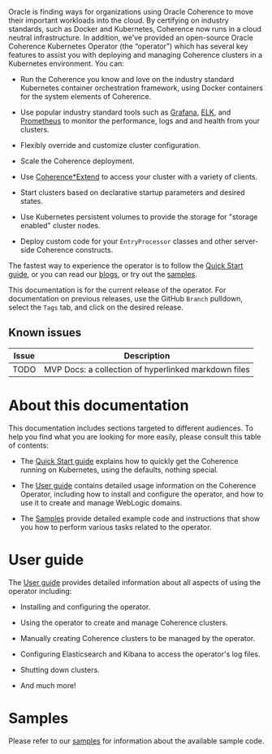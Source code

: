 <!--
Copyright 2018, Oracle Corporation and/or its affiliates.
All rights reserved.  Licensed under the Universal
Permissive License v 1.0 as shown at
http://oss.oracle.com/licenses/upl.

-->

Oracle is finding ways for organizations using Oracle Coherence to move
their important workloads into the cloud. By certifying on industry
standards, such as Docker and Kubernetes, Coherence now runs in a cloud
neutral infrastructure. In addition, we've provided an open-source
Oracle Coherence Kubernetes Operator (the “operator”) which has several
key features to assist you with deploying and managing Coherence
clusters in a Kubernetes environment. You can:

* Run the Coherence you know and love on the industry standard
  Kubernetes container orchestration framework, using Docker containers
  for the system elements of Coherence.

* Use popular industry standard tools such as
  [Grafana](https://grafana.com/),
  [ELK](https://www.elastic.co/elk-stack), and
  [Prometheus](https://prometheus.io/) to monitor the performance,
  logs and and health from your clusters.

* Flexibly override and customize cluster configuration.

* Scale the Coherence deployment.

* Use
  [Coherence*Extend](https://docs.oracle.com/middleware/12213/coherence/develop-remote-clients/building-your-first-extend-application.htm#COHCG5033)
  to access your cluster with a variety of clients.

* Start clusters based on declarative startup parameters and desired
  states.

* Use Kubernetes persistent volumes to provide the storage for "storage
enabled" cluster nodes.

* Deploy custom code for your `EntryProcessor` classes and other
server-side Coherence constructs.

The fastest way to experience the operator is to follow the
[Quick Start guide](docs/quickstart.md), or you can read our
[blogs](https://blogs.oracle.com/weblogicserver/how-to-weblogic-server-on-kubernetes),
or try out the [samples](docs/samples/README.md).

This documentation is for the current release of the operator.  For
documentation on previous releases, use the GitHub `Branch` pulldown,
select the `Tags` tab, and click on the desired release.

## Known issues

| Issue | Description |
|-------|-------------|
| TODO | MVP Docs: a collection of hyperlinked markdown files |

<!--
Operator version 0.1.0
Documentation for the 0.1.0 release of the operator is
available [here](docs/0.1.0/README.md).

Backward compatibility guidelines
PENDING
-->

# About this documentation

This documentation includes sections targeted to different audiences.
To help you find what you are looking for more easily, please consult
this table of contents:

* The [Quick Start guide](docs/quickstart.md) explains how to
  quickly get the Coherence running on Kubernetes, using the defaults,
  nothing special.

* The [User guide](docs/user-guide.md) contains detailed usage
  information on the Coherence Operator, including how to install and
  configure the operator, and how to use it to create and manage
  WebLogic domains.

* The [Samples](docs/samples/README.md) provide detailed example
  code and instructions that show you how to perform various tasks
  related to the operator.

<!--
* The [Developer guide](docs/developer.md) provides details for people
  who want to understand how the operator is built, tested, and so
  on. Those who wish to contribute to the operator code will find useful
  information here.  This section also includes API documentation
  (Javadoc) and Swagger/OpenAPI documentation for the REST APIs.

* The [Contributing](#contributing-to-the-operator) section provides information about contribution requirements.
-->

# User guide

The [User guide](docs/user-guide.md) provides detailed information
about all aspects of using the operator including:

* Installing and configuring the operator.

* Using the operator to create and manage Coherence clusters.

* Manually creating Coherence clusters to be managed by the operator.

* Configuring Elasticsearch and Kibana to access the operator's log files.

* Shutting down clusters.

* And much more!

# Samples

Please refer to our [samples](docs/samples/README.md) for
information about the available sample code.

<!--
Need more help? Have a suggestion? Come and say "Hello!"

We have a **public Slack channel** where you can get in
touch with us to ask questions about using the operator or
give us feedback or suggestions about what features and
improvements you would like to see.  We would love to hear
from you. To join our channel, please
[visit this site to get an invitation](https://weblogic-slack-inviter.herokuapp.com/).
The invitation email will include details of how to access
our Slack workspace.  After you are logged in, please come
to `#operator` and say, "hello!"

-->
